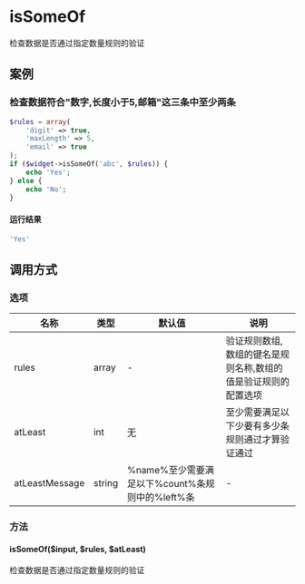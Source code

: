 isSomeOf
========

检查数据是否通过指定数量规则的验证

案例
----

### 检查数据符合"数字,长度小于5,邮箱"这三条中至少两条
```php
$rules = array(
    'digit' => true,
    'maxLength' => 5,
    'email' => true
);
if ($widget->isSomeOf('abc', $rules)) {
    echo 'Yes';
} else {
    echo 'No';
}
```

#### 运行结果
```php
'Yes'
```

调用方式
--------

### 选项

| 名称                | 类型    | 默认值                                          | 说明                                                           |
|---------------------|---------|-------------------------------------------------|----------------------------------------------------------------|
| rules               | array   | -                                               | 验证规则数组,数组的键名是规则名称,数组的值是验证规则的配置选项 |
| atLeast             | int     | 无                                              | 至少需要满足以下少要有多少条规则通过才算验证通过               |
| atLeastMessage      | string  | %name%至少需要满足以下%count%条规则中的%left%条 | -                                                              |

### 方法

#### isSomeOf($input, $rules, $atLeast)
检查数据是否通过指定数量规则的验证